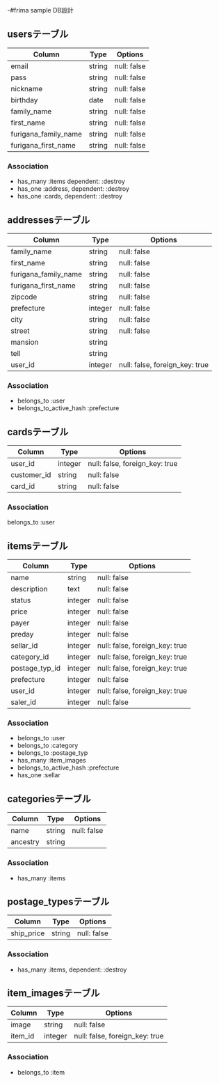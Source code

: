 -#frima sample DB設計
## usersテーブル
|Column|Type|Options|
|------|----|-------|
|email|string|null: false|
|pass|string|null: false|
|nickname|string|null: false|
|birthday|date|null: false|
|family_name|string|null: false|
|first_name|string|null: false|
|furigana_family_name|string|null: false|
|furigana_first_name|string|null: false|
### Association
- has_many :items dependent: :destroy
- has_one :address, dependent: :destroy
- has_one :cards, dependent: :destroy
## addressesテーブル
|Column|Type|Options|
|------|----|-------|
|family_name|string|null: false|
|first_name|string|null: false|
|furigana_family_name|string|null: false|
|furigana_first_name|string|null: false|
|zipcode|string|null: false|
|prefecture|integer|null: false|
|city|string|null: false|
|street|string|null: false|
|mansion|string|
|tell|string|
|user_id|integer|null: false, foreign_key: true|
### Association
- belongs_to :user
- belongs_to_active_hash :prefecture
## cardsテーブル
<!-- gem Payjpを使う -->
|Column|Type|Options|
|------|----|-------|
|user_id|integer|null: false, foreign_key: true|
|customer_id|string|null: false|
|card_id|string|null: false|
### Association
belongs_to :user
## itemsテーブル
|Column|Type|Options|
|------|----|-------|
|name|string|null: false|
|description|text|null: false|
|status|integer|null: false| <!-- enumを使う -->
|price|integer|null: false|
|payer|integer|null: false| <!-- enumを使う -->
|preday|integer|null: false| <!-- enumを使う -->
|sellar_id|integer|null: false, foreign_key: true|
|category_id|integer|null: false, foreign_key: true|
|postage_typ_id|integer|null: false, foreign_key: true|
|prefecture|integer|null: false|
|user_id|integer|null: false, foreign_key: true|
|saler_id|integer|null: false|

### Association
- belongs_to :user
- belongs_to :category
- belongs_to :postage_typ
- has_many :item_images
- belongs_to_active_hash :prefecture
- has_one :sellar 
## categoriesテーブル
|Column|Type|Options|
|------|----|-------|
|name|string|null: false|
|ancestry|string|
### Association
- has_many :items
<!-- prefecturesモデルはある。gem  active hash-->
## postage_typesテーブル
|Column|Type|Options|
|------|----|-------|
|ship_price|string|null: false|
### Association
- has_many :items, dependent: :destroy
## item_imagesテーブル
|Column|Type|Options|
|------|----|-------|
|image|string|null: false|
|item_id|integer|null: false, foreign_key: true|
### Association
- belongs_to :item
